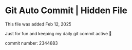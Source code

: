 # Git Auto Commit | Hidden File

This file was added Feb 12, 2025

Just for fun and keeping my daily git commit active 🤪

commit number: 2344883
